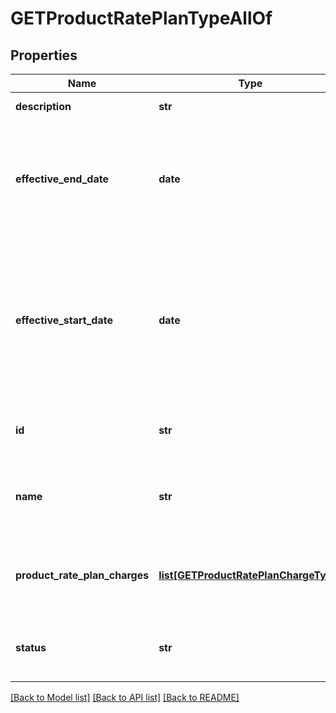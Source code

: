 # GETProductRatePlanTypeAllOf

## Properties
Name | Type | Description | Notes
------------ | ------------- | ------------- | -------------
**description** | **str** | Rate plan description.  | [optional] 
**effective_end_date** | **date** | Final date the rate plan is active, as &#x60;yyyy-mm-dd&#x60;. After this date, the rate plan status is &#x60;Expired&#x60;.  | [optional] 
**effective_start_date** | **date** | First date the rate plan is active (i.e., available to be subscribed to), as &#x60;yyyy-mm-dd&#x60;.  Before this date, the status is &#x60;NotStarted&#x60;.  | [optional] 
**id** | **str** | Unique product rate-plan charge ID.  | [optional] 
**name** | **str** | Name of the product rate-plan charge. (Not required to be unique.)  | [optional] 
**product_rate_plan_charges** | [**list[GETProductRatePlanChargeType]**](GETProductRatePlanChargeType.md) | Field attributes describing the product rate plan charges:  | [optional] 
**status** | **str** | Possible vales are: &#x60;Active&#x60;, &#x60;Expired&#x60;, &#x60;NotStarted&#x60;.  | [optional] 

[[Back to Model list]](../README.md#documentation-for-models) [[Back to API list]](../README.md#documentation-for-api-endpoints) [[Back to README]](../README.md)


